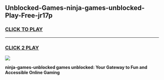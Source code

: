
## Unblocked-Games-ninja-games-unblocked-Play-Free-jr17p
<h3>
<a href="https://premium76.site?title=ninja-games-unblocked&ref=17A">CLICK TO PLAY</a></h3>
<hr>

<h3>
<a href="https://premium76.site?title=ninja-games-unblocked&ref=17A">CLICK 2 PLAY</a>
  
</h3>

<a href="https://premium76.site?title=ninja-games-unblocked&ref=17A"><img src="https://clearcache.store/games.png"></a>


**ninja-games-unblocked games unblocked: Your Gateway to Fun and Accessible Online Gaming**
